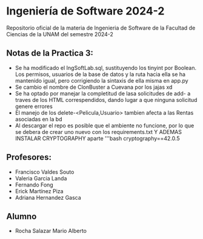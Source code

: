 # Ingeniería de Software 2024-2
Repositorio oficial de la materia de Ingenieria de Software de la Facultad de Ciencias de la UNAM del semestre 2024-2

## Notas de la Practica 3: 
- Se ha modificado el IngSoftLab.sql, sustituyendo los tinyint por Boolean. Los permisos, usuarios de la base de datos y la ruta hacia ella se ha mantenido igual, pero corrigiendo la sintaxis de ella misma en app.py
- Se cambio el nombre de ClonBuster a Cuevana por los jajas xd
- Se ha optado por manejar la completitud de lasa solicitudes de add-<alchemyClass> a traves de los HTML correspendidos, dando lugar a que ninguna solicitud genere errores
- El manejo de los delete-<Pelicula,Usuario> tambien afecta a las Rentas asociadas en la bd
- Al descargar el repo es posible que el ambiente no funcione, por lo que se debera de crear uno nuevo con los requirements.txt Y ADEMAS INSTALAR CRYPTOGRAPHY aparte
'''bash
cryptography==42.0.5

## Profesores:

- Francisco Valdes Souto
- Valeria Garcia Landa
- Fernando Fong
- Erick Martínez Piza
- Adriana Hernandez Gasca


## Alumno
- Rocha Salazar Mario Alberto
